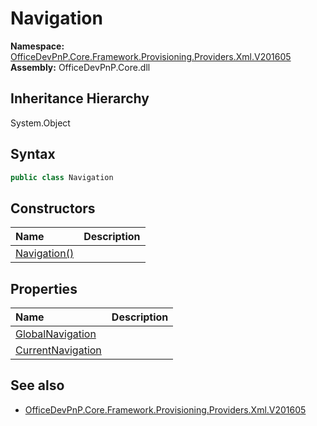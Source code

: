 # Navigation
  

**Namespace:** [OfficeDevPnP.Core.Framework.Provisioning.Providers.Xml.V201605](OfficeDevPnP.Core.Framework.Provisioning.Providers.Xml.V201605.md)  
**Assembly:** OfficeDevPnP.Core.dll  
## Inheritance Hierarchy
System.Object  
## Syntax
```C#
public class Navigation
```
## Constructors
|**Name**|**Description**|
|:-----|:-----|
| [Navigation()](OfficeDevPnP.Core.Framework.Provisioning.Providers.Xml.V201605.Navigation.Constructor1details.md) | 
## Properties
|**Name**|**Description**|
|:-----|:-----|
| [GlobalNavigation](OfficeDevPnP.Core.Framework.Provisioning.Providers.Xml.V201605.Navigation.GlobalNavigation.md) | 
| [CurrentNavigation](OfficeDevPnP.Core.Framework.Provisioning.Providers.Xml.V201605.Navigation.CurrentNavigation.md) | 
## See also
- [OfficeDevPnP.Core.Framework.Provisioning.Providers.Xml.V201605](OfficeDevPnP.Core.Framework.Provisioning.Providers.Xml.V201605.md)
